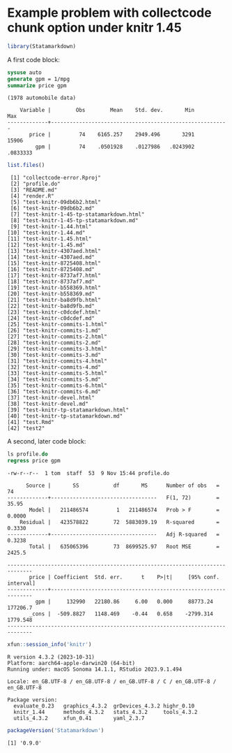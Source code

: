 Example problem with collectcode chunk option under knitr 1.45
================

``` r
library(Statamarkdown)
```

A first code block:

``` stata
sysuse auto
generate gpm = 1/mpg
summarize price gpm
```

    (1978 automobile data)

        Variable |        Obs        Mean    Std. dev.       Min        Max
    -------------+---------------------------------------------------------
           price |         74    6165.257    2949.496       3291      15906
             gpm |         74    .0501928    .0127986   .0243902   .0833333

``` r
list.files()
```

     [1] "collectcode-error.Rproj"              
     [2] "profile.do"                           
     [3] "README.md"                            
     [4] "render.R"                             
     [5] "test-knitr-09db6b2.html"              
     [6] "test-knitr-09db6b2.md"                
     [7] "test-knitr-1-45-tp-statamarkdown.html"
     [8] "test-knitr-1-45-tp-statamarkdown.md"  
     [9] "test-knitr-1.44.html"                 
    [10] "test-knitr-1.44.md"                   
    [11] "test-knitr-1.45.html"                 
    [12] "test-knitr-1.45.md"                   
    [13] "test-knitr-4307aed.html"              
    [14] "test-knitr-4307aed.md"                
    [15] "test-knitr-8725408.html"              
    [16] "test-knitr-8725408.md"                
    [17] "test-knitr-8737af7.html"              
    [18] "test-knitr-8737af7.md"                
    [19] "test-knitr-b558369.html"              
    [20] "test-knitr-b558369.md"                
    [21] "test-knitr-ba8d9fb.html"              
    [22] "test-knitr-ba8d9fb.md"                
    [23] "test-knitr-c0dcdef.html"              
    [24] "test-knitr-c0dcdef.md"                
    [25] "test-knitr-commits-1.html"            
    [26] "test-knitr-commits-1.md"              
    [27] "test-knitr-commits-2.html"            
    [28] "test-knitr-commits-2.md"              
    [29] "test-knitr-commits-3.html"            
    [30] "test-knitr-commits-3.md"              
    [31] "test-knitr-commits-4.html"            
    [32] "test-knitr-commits-4.md"              
    [33] "test-knitr-commits-5.html"            
    [34] "test-knitr-commits-5.md"              
    [35] "test-knitr-commits-6.html"            
    [36] "test-knitr-commits-6.md"              
    [37] "test-knitr-devel.html"                
    [38] "test-knitr-devel.md"                  
    [39] "test-knitr-tp-statamarkdown.html"     
    [40] "test-knitr-tp-statamarkdown.md"       
    [41] "test.Rmd"                             
    [42] "test2"                                

A second, later code block:

``` stata
ls profile.do
regress price gpm
```

    -rw-r--r--  1 tom  staff  53  9 Nov 15:44 profile.do

          Source |       SS           df       MS      Number of obs   =        74
    -------------+----------------------------------   F(1, 72)        =     35.95
           Model |   211486574         1   211486574   Prob > F        =    0.0000
        Residual |   423578822        72  5883039.19   R-squared       =    0.3330
    -------------+----------------------------------   Adj R-squared   =    0.3238
           Total |   635065396        73  8699525.97   Root MSE        =    2425.5

    ------------------------------------------------------------------------------
           price | Coefficient  Std. err.      t    P>|t|     [95% conf. interval]
    -------------+----------------------------------------------------------------
             gpm |     132990   22180.86     6.00   0.000     88773.24    177206.7
           _cons |  -509.8827   1148.469    -0.44   0.658    -2799.314    1779.548
    ------------------------------------------------------------------------------

``` r
xfun::session_info('knitr')
```

    R version 4.3.2 (2023-10-31)
    Platform: aarch64-apple-darwin20 (64-bit)
    Running under: macOS Sonoma 14.1.1, RStudio 2023.9.1.494

    Locale: en_GB.UTF-8 / en_GB.UTF-8 / en_GB.UTF-8 / C / en_GB.UTF-8 / en_GB.UTF-8

    Package version:
      evaluate_0.23   graphics_4.3.2  grDevices_4.3.2 highr_0.10     
      knitr_1.44      methods_4.3.2   stats_4.3.2     tools_4.3.2    
      utils_4.3.2     xfun_0.41       yaml_2.3.7     

``` r
packageVersion('Statamarkdown')
```

    [1] '0.9.0'
